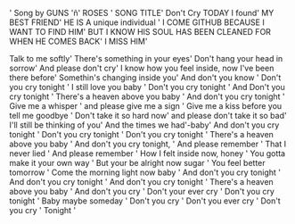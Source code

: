 ' Song by GUNS 'ñ' ROSES ' 
SONG TITLE' Don't Cry
TODAY I found' MY BEST FRIEND'
HE IS A unique individual '
I COME GITHUB BECAUSE I WANT TO FIND HIM'
BUT I KNOW HIS SOUL HAS BEEN CLEANED FOR WHEN HE COMES BACK'
I MISS HIM'

Talk to me softly'
There's something in your eyes'
Don't hang your head in sorrow'
And please don't cry'
I know how you feel inside, now 
I've been there before'
Somethin's changing inside you'
And don't you know '
Don't you cry tonight '
I still love you baby '
Don't you cry tonight ' And
Don't you cry tonight '
There's a heaven above you baby '
And don't you cry tonight '
Give me a whisper ' and please give me a sign '
Give me a kiss before you tell me goodbye '
Don't take it so hard now' and please don't take it so bad'
I'll still be thinking of you'
And the times we had'-baby'
And don't you cry tonight ' 
Don't you cry tonight '
Don't you cry tonight '
There's a heaven above you baby ' 
And don't you cry tonight, ' 
And please remember ' 
That I never lied ' 
And please remember '
How I felt inside now, honey '
You gotta make it your own way '
But your be alright now sugar '
You feel better tomorrow '
Come the morning light now baby 
'
And don't you cry tonight ' 
And don't you cry tonight ' 
And don't you cry tonight '
There's a heaven above you baby '
And don't you cry ' 
Don't your ever cry '
Don't you cry tonight ' 
Baby maybe someday '
Don't you cry '
Don't you ever cry '
Don't you cry '
Tonight '



